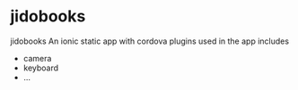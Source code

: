 # jidobooks
jidobooks
An ionic static app with cordova
plugins used in the app includes
- camera
- keyboard
- ...
